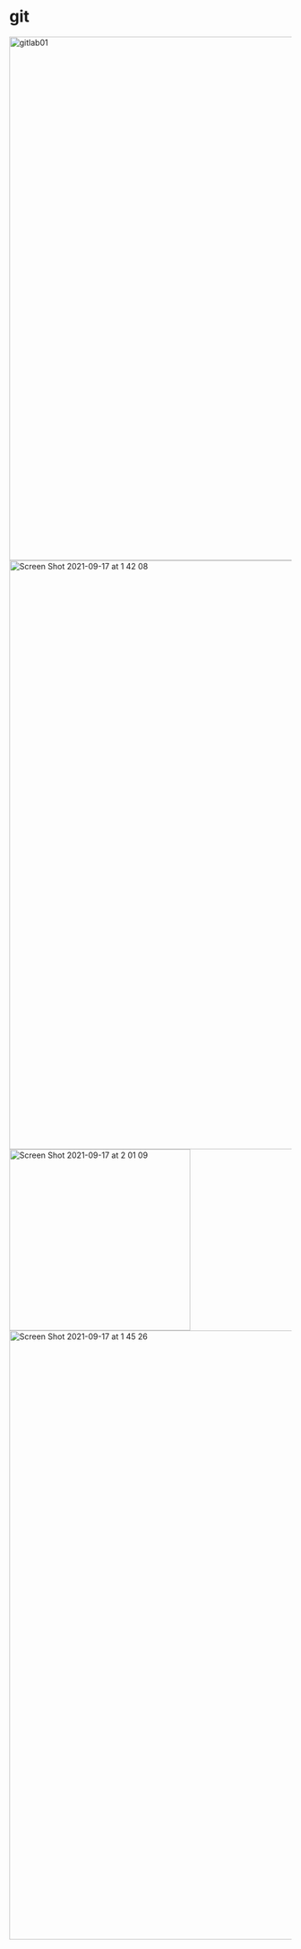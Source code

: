 # git

<img width="933" alt="gitlab01" src="https://user-images.githubusercontent.com/43513994/133697141-81fadd28-bf33-46c7-9c31-8c5ff82a18fa.png">
<img width="1049" alt="Screen Shot 2021-09-17 at 1 42 08" src="https://user-images.githubusercontent.com/43513994/133697145-9733586e-4d04-4056-8570-be4f0bacd710.png">
<img width="323" alt="Screen Shot 2021-09-17 at 2 01 09" src="https://user-images.githubusercontent.com/43513994/133697146-161b5692-545e-46db-a721-0801c9e5a007.png">
<img width="1085" alt="Screen Shot 2021-09-17 at 1 45 26" src="https://user-images.githubusercontent.com/43513994/133697156-e0f3b7cf-6dac-42a2-a9ec-d019ffbab36d.png">
